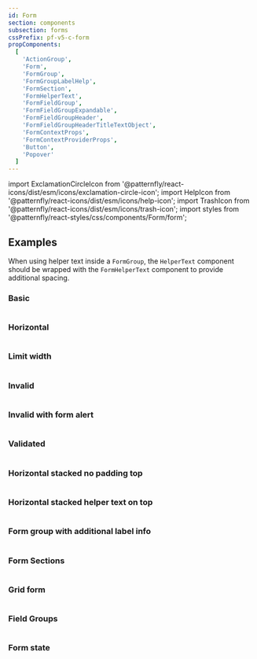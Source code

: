 ```yaml
---
id: Form
section: components
subsection: forms
cssPrefix: pf-v5-c-form
propComponents:
  [
    'ActionGroup',
    'Form',
    'FormGroup',
    'FormGroupLabelHelp',
    'FormSection',
    'FormHelperText',
    'FormFieldGroup',
    'FormFieldGroupExpandable',
    'FormFieldGroupHeader',
    'FormFieldGroupHeaderTitleTextObject',
    'FormContextProps',
    'FormContextProviderProps',
    'Button',
    'Popover'
  ]
---
```


import ExclamationCircleIcon from '@patternfly/react-icons/dist/esm/icons/exclamation-circle-icon';
import HelpIcon from '@patternfly/react-icons/dist/esm/icons/help-icon';
import TrashIcon from '@patternfly/react-icons/dist/esm/icons/trash-icon';
import styles from '@patternfly/react-styles/css/components/Form/form';

## Examples

When using helper text inside a `FormGroup`, the `HelperText` component should be wrapped with the `FormHelperText` component to provide additional spacing.

### Basic

```ts file="./FormBasic.tsx"

```

### Horizontal

```ts file="./FormHorizontal.tsx"

```

### Limit width

```ts file="./FormLimitWidth.tsx"

```

### Invalid

```ts file="./FormInvalid.tsx"

```

### Invalid with form alert

```ts file="./FormInvalidWithFormAlert.tsx"

```

### Validated

```ts file="./FormValidated.tsx"

```

### Horizontal stacked no padding top

```ts file="./FormHorizontalStacked.tsx"

```

### Horizontal stacked helper text on top

```ts file="./FormHorizontalHelper.tsx"

```

### Form group with additional label info

```ts file="./FormGroupLabelInfo.tsx"

```

### Form Sections

```ts file="./FormSections.tsx"

```

### Grid form

```ts file="./FormGrid.tsx"

```

### Field Groups

```ts file="./FormFieldGroups.tsx"

```

### Form state

```ts file="./FormState.tsx"

```
